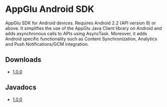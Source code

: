 # AppGlu Android SDK

AppGlu SDK for Android devices. Requires Android 2.2 (API version 8) or above. It simplifies the use of the AppGlu Java Client library on Android and adds asynchronous calls to APIs using AsyncTask. Moreover, it adds Android specific functionality such as Content Synchronization, Analytics and Push Notifications/GCM integration.

## Downloads

* [1.0.0](http://appglu.github.io/appglu-androidsdk/download/1.0.0/appglu-android-sdk-1.0.0-dist.zip)
## Javadocs

* [1.0.0](http://appglu.github.io/appglu-androidsdk/javadoc/1.0.0/index.html)

